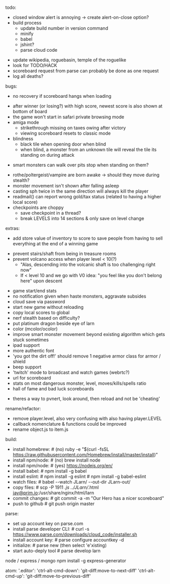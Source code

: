 todo:
+ closed window alert is annoying -> create alert-on-close option?
+ build process
  + update build number in version command
  + minify
  + babel
  + jshint?
  + parse cloud code
- update wikipedia, roguebasin, temple of the roguelike
- look for TODO/HACK
- scoreboard request from parse can probably be done as one request
- log all deaths?

bugs:
* no recovery if scoreboard hangs when loading
- after winner (or losing?) with high score, newest score is also shown at bottom of board
- the game won't start in safari private browsing mode
- amiga mode
  - strikethrough missing on taxes owing after victory
  - viewing scoreboard resets to classic mode
- blindness
  - black tile when opening door when blind
  - when blind, a monster from an unknown tile will reveal the tile its standing on during attack
+ smart monsters can walk over pits stop when standing on them?
- rothe/poltergeist/vampire are born awake -> should they move during stealth?
- monster movement isn't shown after falling asleep
- casting sph twice in the same direction will always kill the player
- readmail() can report wrong gold/tax status (related to having a higher local score)
- checkpoints are choppy
  - save checkpoint in a thread?
  - break LEVELS into 14 sections & only save on level change


extras:
* add store value of inventory to score to save people from having to sell everything at the end of a winning game
+ prevent stairs/shaft from being in treasure rooms
+ prevent volcano access when player level < 10(?)
  - "Alas, descending into the volcanic shaft is too challenging right now"
  - If < level 10 and we go with V0 idea: "you feel like you don't belong here" upon descent
- game start/end stats
- no notification given when haste monsters, aggravate subsides
- cloud save via password
- start new game without reloading
- copy local scores to global
- nerf stealth based on difficulty?
- put platinum dragon beside eye of larn
- color (mcolor/ocolor)
- improve smart monster movement beyond existing algorithm which gets stuck sometimes
- ipad support
- more authentic font
- 'you got the dirt off!' should remove 1 negative armor class for armor / shield
- beep support
- 'twitch' mode to broadcast and watch games (webrtc?)
- url for scoreboard
- stats on most dangerous monster, level, moves/kills/spells ratio
- hall of fame and bad luck scoreboards
* theres a way to pvnert, look around, then reload and not be 'cheating'


rename/refactor:
- remove player.level, also very confusing with also having player.LEVEL
- callback nomenclature & functions could be improved
- rename object.js to item.js


build:
- install homebrew:  # (no) ruby -e "$(curl -fsSL https://raw.githubusercontent.com/Homebrew/install/master/install)"
- install npm/node:  # (no) brew install node
- install npm/node:  # (yes) https://nodejs.org/en/
- install babel:     # npm install -g babel
- install eslint:    # npm install -g eslint
                     # npm install -g babel-eslint
- watch files:       # babel --watch JLarn/ --out-dir JLarn-out/
- copy files:        # scp -P 1911 *.js ../JLarn/*.html jay@prim.io:/usr/share/nginx/html/larn
- commit changes:    # git commit -a -m "Our Hero has a nicer scoreboard"
- push to github     # git push origin master


parse:
- set up account key on parse.com
- install parse developer CLI:  # curl -s https://www.parse.com/downloads/cloud_code/installer.sh
- install account key:          # parse configure accountkey -d
- initialize:                   # parse new (then select 'e'xisting)
- start auto-deply tool         # parse develop larn


node / express / mongo
npm install -g express-generator

atom:
'.editor':
  'ctrl-alt-cmd-down': 'git-diff:move-to-next-diff'
  'ctrl-alt-cmd-up': 'git-diff:move-to-previous-diff'
